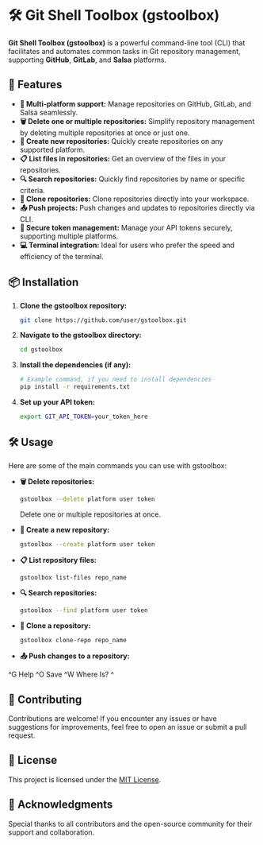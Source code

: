 
# 🛠️ Git Shell Toolbox (gstoolbox)

**Git Shell Toolbox (gstoolbox)** is a powerful command-line tool (CLI) that facilitates and automates common tasks in Git repository management, supporting **GitHub**, **GitLab**, and **Salsa** platforms.

## 🚀 Features

- **🔗 Multi-platform support:** Manage repositories on GitHub, GitLab, and Salsa seamlessly.
- **🗑️ Delete one or multiple repositories:** Simplify repository management by deleting multiple repositories at once or just one.
- **📁 Create new repositories:** Quickly create repositories on any supported platform.
- **📋 List files in repositories:** Get an overview of the files in your repositories.
- **🔍 Search repositories:** Quickly find repositories by name or specific criteria.
- **📂 Clone repositories:** Clone repositories directly into your workspace.
- **📤 Push projects:** Push changes and updates to repositories directly via CLI.
- **🔐 Secure token management:** Manage your API tokens securely, supporting multiple platforms.
- **💻 Terminal integration:** Ideal for users who prefer the speed and efficiency of the terminal.

## 📦 Installation

1. **Clone the gstoolbox repository:**
    ```bash
    git clone https://github.com/user/gstoolbox.git
    ```

2. **Navigate to the gstoolbox directory:**
    ```bash
    cd gstoolbox
    ```

3. **Install the dependencies (if any):**
    ```bash
    # Example command, if you need to install dependencies
    pip install -r requirements.txt
    ```

4. **Set up your API token:**
    ```bash
    export GIT_API_TOKEN=your_token_here
    ```

## 🛠️ Usage

Here are some of the main commands you can use with gstoolbox:

- **🗑️ Delete repositories:**
    ```bash
    gstoolbox --delete platform user token
    ```
    Delete one or multiple repositories at once.

- **📁 Create a new repository:**
    ```bash
    gstoolbox --create platform user token
    ```

- **📋 List repository files:**
    ```bash
    gstoolbox list-files repo_name
    ```

- **🔍 Search repositories:**
    ```bash
    gstoolbox --find platform user token
    ```

- **📂 Clone a repository:**
    ```bash
    gstoolbox clone-repo repo_name
    ```

- **📤 Push changes to a repository:**

^G Help         ^O Save        ^W Where Is?    ^

## 🤝 Contributing

Contributions are welcome! If you encounter any issues or have suggestions for improvements, feel free to open an issue or submit a pull request.

## 📝 License

This project is licensed under the [MIT License](LICENSE).

## 🙏 Acknowledgments

Special thanks to all contributors and the open-source community for their support and collaboration.
